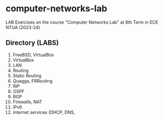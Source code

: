# computer-networks-lab

LAB Exercises on the course "Computer Networks Lab" at 8th Term in ECE NTUA (2023-24)

## Directory (LABS)
1. FreeBSD, VirtualBox
1. VirtualBox
1. LAN
1. Routing
1. Static Routing
1. Quagga, FRRouting 
1. RIP
1. OSPF
1. BGP
1. Firewalls, NAT
1. IPv6
1. Internet services (DHCP, DNS, 
